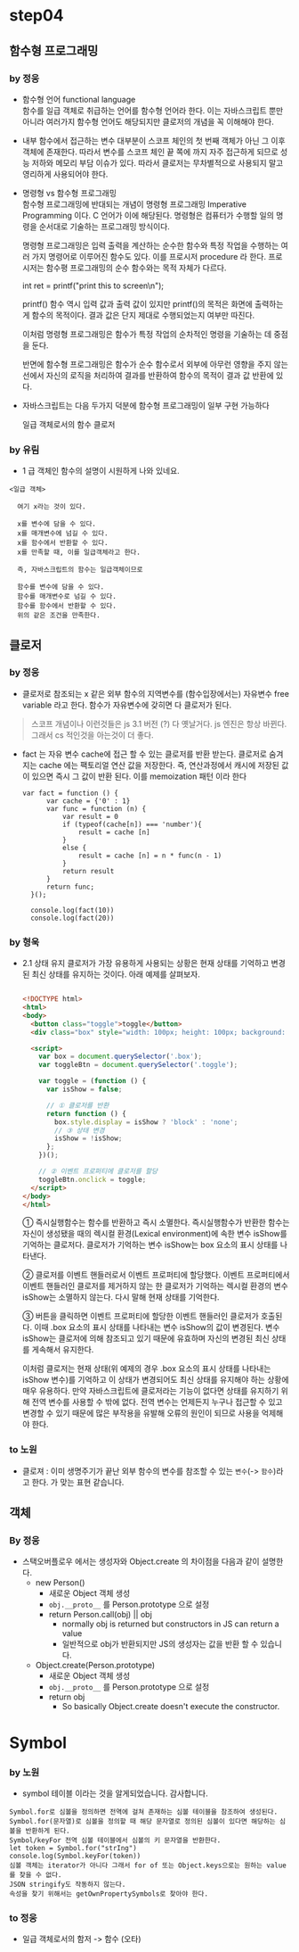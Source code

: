 # step04
## 함수형 프로그래밍

### by 정웅
- 함수형 언어 functional language    
함수를 일급 객체로 취급하는 언어를 함수형 언어라 한다. 이는 자바스크립트 뿐만 아니라 여러가지 함수형 언어도 해당되지만 클로저의 개념을 꼭 이해해야 한다. 
-  내부 함수에서 접근하는 변수 대부분이 스코프 체인의 첫 번째 객체가 아닌 그 이후 객체에 존재한다. 따라서 변수를 스코프 체인 끝 쪽에 까지 자주 접근하게 되므로 성능 저하와 메모리 부담 이슈가 있다. 따라서 클로저는 무차별적으로 사용되지 말고 영리하게 사용되어야 한다.
- 명령형 vs 함수형 프로그래밍  
  함수형 프로그래밍에 반대되는 개념이 명령형 프로그래밍 Imperative Programming 이다. C 언어가 이에 해당된다. 명령형은 컴퓨터가 수행할 일의 명령을 순서대로 기술하는 프로그래밍 방식이다.
  
  명령형 프로그래밍은 입력 출력을 계산하는 순수한 함수와 특정 작업을 수행하는 여러 가지 명령어로 이루어진 함수도 있다. 이를 프로시저 procedure 라 한다. 프로시저는 함수평 프로그래밍의 순수 함수와는 목적 자체가 다르다.
  
  int ret = printf("print this to screen\n");
  
  printf() 함수 역시 입력 값과 출력 값이 있지만 printf()의 목적은 화면에 출력하는게 함수의 목적이다. 결과 값은 단지 제대로 수행되었는지 여부만 따진다.
  
  이처럼 명령형 프로그래밍은 함수가 특정 작업의 순차적인 명령을 기술하는 데 중점을 둔다.
  
  반면에 함수형 프로그래밍은 함수가 순수 함수로서 외부에 아무런 영향을 주지 않는 선에서 자신의 로직을 처리하여 결과를 반환하여 함수의 목적이 결과 값 반환에 있다.
  
- 자바스크립트는 다음 두가지 덕분에 함수형 프로그래밍이 일부 구현 가능하다
  
  일급 객체로서의 함수
  클로저
  
### by 유림
- 1 급 객체인 함수의 설명이 시원하게 나와 있네요.
```text
<일급 객체>
  
  여기 x라는 것이 있다.
  
  x를 변수에 담을 수 있다.
  x를 매개변수에 넘길 수 있다.
  x를 함수에서 반환할 수 있다.
  x를 만족할 때, 이를 일급객체라고 한다.
  
  즉, 자바스크립트의 함수는 일급객체이므로
  
  함수를 변수에 담을 수 있다.
  함수를 매개변수로 넘길 수 있다.
  함수를 함수에서 반환할 수 있다.
  위의 같은 조건을 만족한다.
```

## 클로저

### by 정웅
- 클로저로 참조되는 x 같은 외부 함수의 지역변수를 (함수입장에서는) 자유변수 free variable 라고 한다.
함수가 자유변수에 갖히면 다 클로저가 된다. 
> 스코프 개념이나 이런것들은 js 3.1 버전 (?) 다 옛날거다. js 엔진은 항상 바뀐다. 그래서 cs 적인것을 아는것이 더 좋다.

- fact 는 자유 변수 cache에 접근 할 수 있는 클로저를 반환 받는다. 클로저로 숨겨지는 cache 에는 팩토리얼 연산 값을 저장한다. 즉, 연산과정에서 캐시에 저장된 값이 있으면 즉시 그 값이 반환 된다. 이를 memoization 패턴 이라 한다
    ```
    var fact = function () {
          var cache = {'0' : 1}
          var func = function (n) {
              var result = 0
              if (typeof(cache[n]) === 'number'){
                  result = cache [n]
              }
              else {
                  result = cache [n] = n * func(n - 1)
              }
              return result
          }
          return func;
      }();
      
      console.log(fact(10))
      console.log(fact(20))
    ```
### by 형욱
- 2.1 상태 유지
  클로저가 가장 유용하게 사용되는 상황은 현재 상태를 기억하고 변경된 최신 상태를 유지하는 것이다. 아래 예제를 살펴보자.
  ```html

  <!DOCTYPE html>
  <html>
  <body>
    <button class="toggle">toggle</button>
    <div class="box" style="width: 100px; height: 100px; background: red;"></div>
  
    <script>
      var box = document.querySelector('.box');
      var toggleBtn = document.querySelector('.toggle');
  
      var toggle = (function () {
        var isShow = false;
  
        // ① 클로저를 반환
        return function () {
          box.style.display = isShow ? 'block' : 'none';
          // ③ 상태 변경
          isShow = !isShow;
        };
      })();
  
      // ② 이벤트 프로퍼티에 클로저를 할당
      toggleBtn.onclick = toggle;
    </script>
  </body>
  </html>
    ```
  
  ① 즉시실행함수는 함수를 반환하고 즉시 소멸한다. 즉시실행함수가 반환한 함수는 자신이 생성됐을 때의 렉시컬 환경(Lexical environment)에 속한 변수 isShow를 기억하는 클로저다. 클로저가 기억하는 변수 isShow는 box 요소의 표시 상태를 나타낸다.
  
  ② 클로저를 이벤트 핸들러로서 이벤트 프로퍼티에 할당했다. 이벤트 프로퍼티에서 이벤트 핸들러인 클로저를 제거하지 않는 한 클로저가 기억하는 렉시컬 환경의 변수 isShow는 소멸하지 않는다. 다시 말해 현재 상태를 기억한다.
  
  ③ 버튼을 클릭하면 이벤트 프로퍼티에 할당한 이벤트 핸들러인 클로저가 호출된다. 이때 .box 요소의 표시 상태를 나타내는 변수 isShow의 값이 변경된다. 변수 isShow는 클로저에 의해 참조되고 있기 때문에 유효하며 자신의 변경된 최신 상태를 게속해서 유지한다.
  
  이처럼 클로저는 현재 상태(위 예제의 경우 .box 요소의 표시 상태를 나타내는 isShow 변수)를 기억하고 이 상태가 변경되어도 최신 상태를 유지해야 하는 상황에 매우 유용하다. 만약 자바스크립트에 클로저라는 기능이 없다면 상태를 유지하기 위해 전역 변수를 사용할 수 밖에 없다. 전역 변수는 언제든지 누구나 접근할 수 있고 변경할 수 있기 때문에 많은 부작용을 유발해 오류의 원인이 되므로 사용을 억제해야 한다.

### to 노원
- 클로져 : 이미 생명주기가 끝난 외부 함수의 변수를 참조할 수 있는 `변수`(-> `함수`)라고 한다.
 가 맞는 표현 같습니다.

## 객체
### By 정웅
- 스택오버플로우 에서는 생성자와 Object.create 의 차이점을 다음과 같이 설명한다.
    - new Person()
        - 새로운 Object 객체 생성
        - `obj.__proto__` 를 Person.prototype 으로 설정
        - return Person.call(obj) || obj
            - normally obj is returned but constructors in JS can return a value
            - 일반적으로 obj가 반환되지만 JS의 생성자는 값을 반환 할 수 있습니다.
    - Object.create(Person.prototype)
        - 새로운 Object 객체 생성
        - `obj.__proto__` 를 Person.prototype 으로 설정
        - return obj
            - So basically Object.create doesn't execute the constructor.
          


# Symbol
### by 노원
- symbol 테이블 이라는 것을 알게되었습니다. 감사합니다. 
```
Symbol.for로 심볼을 정의하면 전역에 걸쳐 존재하는 심볼 테이블을 참조하여 생성된다.
Symbol.for(문자열)로 심볼을 정의할 때 해당 문자열로 정의된 심볼이 있다면 해당하는 심볼을 반환하게 된다.
Symbol/keyFor 전역 심볼 테이블에서 심볼의 키 문자열을 반환한다.
let token = Symbol.for("strIng")
console.log(Symbol.keyFor(token))
심볼 객체는 iterator가 아니다 그래서 for of 또는 Object.keys으로는 원하는 value를 찾을 수 없다.
JSON stringify도 작동하지 않는다.
속성을 찾기 위해서는 getOwnPropertySymbols로 찾아야 한다.
```      
  
### to 정웅
- 일급 객체로서의 함저 -> 함수 (오타)

